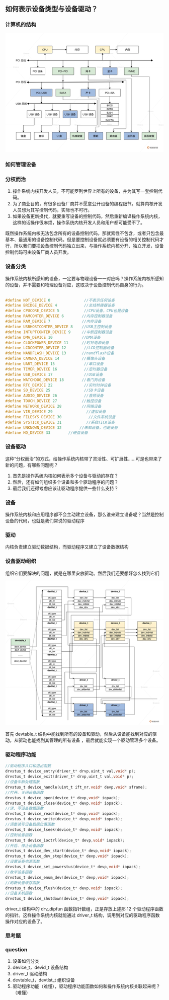 ## 如何表示设备类型与设备驱动？

### 计算机的结构

![计算机结构示意图](./28_01.png)

### 如何管理设备

### 分权而治

1. 操作系统内核开发人员，不可能罗列世界上所有的设备，并为其写一套控制代码。
2. 为了商业目的，有很多设备厂商并不愿意公开设备的编程细节。就算内核开发人员想为其写控制代码，实际也不可行。
3. 如果设备更新换代，就要重写设备的控制代码，然后重新编译操作系统内核，这样的话操作很麻烦，操作系统内核开发人员和用户都可能受不了。

既然操作系统内核无法包含所有的设备控制代码，那就索性不包含，或者只包含最基本、最通用的设备控制代码。但是要控制设备就必须要有设备的相关控制代码才行，所以我们要把设备控制代码独立出来，与操作系统内核分开、独立开发，设备控制代码可由设备厂商人员开发。

### 设备分类

操作系统内核所感知的设备，一定要与物理设备一一对应吗？操作系统内核所感知的设备，并不需要和物理设备对应，这取决于设备控制代码自身的行为。


```c

#define NOT_DEVICE 0               //不表示任何设备
#define BRIDGE_DEVICE 4            //总线桥接器设备
#define CPUCORE_DEVICE 5           //CPU设备，CPU也是设备
#define RAMCONTER_DEVICE 6        //内存控制器设备
#define RAM_DEVICE 7              //内存设备
#define USBHOSTCONTER_DEVICE 8    //USB主控制设备
#define INTUPTCONTER_DEVICE 9     //中断控制器设备
#define DMA_DEVICE 10             //DMA设备
#define CLOCKPOWER_DEVICE 11      //时钟电源设备
#define LCDCONTER_DEVICE 12        //LCD控制器设备
#define NANDFLASH_DEVICE 13       //nandflash设备
#define CAMERA_DEVICE 14          //摄像头设备
#define UART_DEVICE 15             //串口设备
#define TIMER_DEVICE 16            //定时器设备
#define USB_DEVICE 17              //USB设备
#define WATCHDOG_DEVICE 18        //看门狗设备
#define RTC_DEVICE 22              //实时时钟设备
#define SD_DEVICE 25               //SD卡设备
#define AUDIO_DEVICE 26            //音频设备
#define TOUCH_DEVICE 27           //触控设备
#define NETWORK_DEVICE 28         //网络设备
#define VIR_DEVICE 29               //虚拟设备
#define FILESYS_DEVICE 30            //文件系统设备
#define SYSTICK_DEVICE 31           //系统TICK设备
#define UNKNOWN_DEVICE 32        //未知设备，也是设备
#define HD_DEVICE 33        //硬盘设备
```

### 设备驱动

这种“分权而治”的方式，给操作系统内核带了灵活性、可扩展性……可是也带来了新的问题，有哪些问题呢？

1. 首先是操作系统内核如何表示多个设备与驱动的存在？
2. 然后，还有如何组织多个设备和多个驱动程序的问题？
3. 最后我们还得考虑应该让驱动程序提供一些什么支持？

### 设备

操作系统内核和应用程序都不会主动建立设备，那么谁来建立设备呢？当然是控制设备的代码，也就是我们常说的驱动程序

### 驱动

内核负责建立驱动数据结构，而驱动程序又建立了设备数据结构

### 设备驱动组织

组织它们要解决的问题，就是在哪里安放驱动。然后我们还要想好怎么找到它们

![设备表结构示意图](./28_02.png)

首先 devtable_t 结构中能找到所有的设备和驱动，然后从设备能找到对应的驱动，从驱动也能找到其管理的所有设备 ，最后就能实现一个驱动管理多个设备。

### 驱动程序功能

```c
//驱动程序入口和退出函数
drvstus_t device_entry(driver_t* drvp,uint_t val,void* p);
drvstus_t device_exit(driver_t* drvp,uint_t val,void* p);
//设备中断处理函数
drvstus_t device_handle(uint_t ift_nr,void* devp,void* sframe);
//打开、关闭设备函数
drvstus_t device_open(device_t* devp,void* iopack);
drvstus_t device_close(device_t* devp,void* iopack);
//读、写设备数据函数
drvstus_t device_read(device_t* devp,void* iopack);
drvstus_t device_write(device_t* devp,void* iopack);
//调整读写设备数据位置函数
drvstus_t device_lseek(device_t* devp,void* iopack);
//控制设备函数
drvstus_t device_ioctrl(device_t* devp,void* iopack);
//开启、停止设备函数
drvstus_t device_dev_start(device_t* devp,void* iopack);
drvstus_t device_dev_stop(device_t* devp,void* iopack);
//设置设备电源函数
drvstus_t device_set_powerstus(device_t* devp,void* iopack);
//枚举设备函数
drvstus_t device_enum_dev(device_t* devp,void* iopack);
//刷新设备缓存函数
drvstus_t device_flush(device_t* devp,void* iopack);
//设备关机函数
drvstus_t device_shutdown(device_t* devp,void* iopack);
```

driver_t 结构中的 drv_dipfun 函数指针数组，正是存放上述那 12 个驱动程序函数的指针。这样操作系统内核就能通过 driver_t 结构，调用到对应的驱动程序函数操作对应的设备了。

### 思考题
### question

1. 设备如何分类
2. device_t，devid_t 设备结构
3. driver_t 驱动结构
4. devtable_t，devtlst_t 组织设备
5. 驱动程序功能（难懂），驱动程序功能函数如何和操作系统内核关联起来呢？（难懂）


